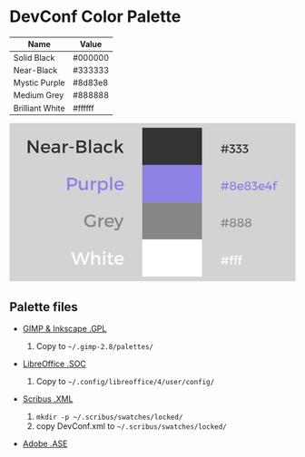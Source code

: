 # DevConf Color Palette

|Name|Value|
|---|---|
|Solid Black|#000000|
|Near-Black|#333333|
|Mystic Purple|#8d83e8|
|Medium Grey|#888888|
|Brilliant White|#ffffff|

![](palette.png)

## Palette files

- [GIMP & Inkscape .GPL](DevConf.gpl)
  1. Copy to `~/.gimp-2.8/palettes/`

- [LibreOffice .SOC](DevConf.soc)
  1. Copy to `~/.config/libreoffice/4/user/config/`

- [Scribus .XML](DevConf.xml)
  1. `mkdir -p ~/.scribus/swatches/locked/`
  2. copy DevConf.xml to `~/.scribus/swatches/locked/`

- [Adobe .ASE](DevConf.ase)
